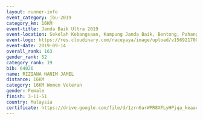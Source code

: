 ```yaml
---
layout: runner-info 
event_category: jbu-2019 
category_km: 16KM 
event-title: Janda Baik Ultra 2019 
event-location: Sekolah Kebangsaan, Kampung Janda Baik, Bentong, Pahang, Malaysia 
event-logo: https://res.cloudinary.com/raceyaya/image/upload/v1569217009/logo/janda-baik_vch1pc.jpg 
event-date: 2019-09-14
overall_rank: 163
gender_rank: 52
category_rank: 19
bib: 64026
name: RIZIANA HANIM JAMEL
distance: 16KM
category: 16KM Women Veteran
gender: Female
finish: 3-11-51
country: Malaysia
certificate: https://drive.google.com/file/d/1zrn6arWPR8XFLyHPjqa_keaaqklaZc3b/view?usp=sharing
---
```

